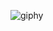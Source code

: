![giphy](https://github.com/flaviomilan/flaviomilan/assets/3169411/0cc9e0b1-86da-4d4d-a572-b0fc4c9ac72a)

